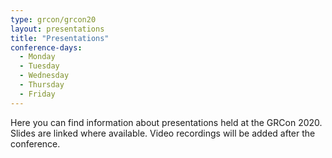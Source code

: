 ```yaml
---
type: grcon/grcon20
layout: presentations
title: "Presentations"
conference-days:
  - Monday
  - Tuesday 
  - Wednesday
  - Thursday
  - Friday
---
```


Here you can find information about presentations held at the GRCon 2020. Slides are linked where available. Video recordings will be added after the conference.
